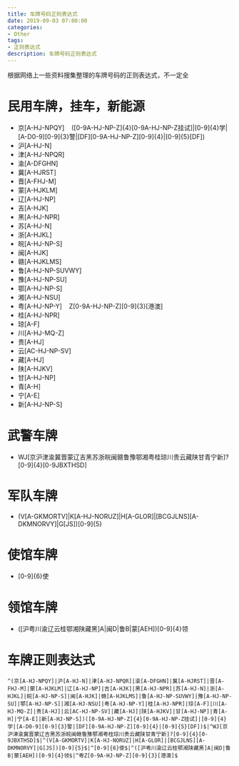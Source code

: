 ```yaml
---
title: 车牌号码正则表达式
date: 2019-09-03 07:00:00
categories:
- Other
tags:
- 正则表达式
description: 车牌号码正则表达式
---
```


根据网络上一些资料搜集整理的车牌号码的正则表达式，不一定全

# 民用车牌，挂车，新能源

* 京[A-HJ-NPQY]&nbsp;&nbsp;&nbsp;&nbsp;([0-9A-HJ-NP-Z]{4}[0-9A-HJ-NP-Z挂试]|[0-9]{4}学|[A-D0-9][0-9]{3}警|[DF][0-9A-HJ-NP-Z][0-9]{4}|[0-9]{5}[DF])
* 沪[A-HJ-N]
* 津[A-HJ-NPQR]
* 渝[A-DFGHN]
* 冀[A-HJRST]
* 晋[A-FHJ-M]
* 蒙[A-HJKLM]
* 辽[A-HJ-NP]
* 吉[A-HJK]
* 黑[A-HJ-NPR]
* 苏[A-HJ-N]
* 浙[A-HJKL]
* 皖[A-HJ-NP-S]
* 闽[A-HJK]
* 赣[A-HJKLMS]
* 鲁[A-HJ-NP-SUVWY]
* 豫[A-HJ-NP-SU]
* 鄂[A-HJ-NP-S]
* 湘[A-HJ-NSU]
* 粤[A-HJ-NP-Y]&nbsp;&nbsp;&nbsp;&nbsp;Z[0-9A-HJ-NP-Z][0-9]{3}[港澳]
* 桂[A-HJ-NPR]
* 琼[A-F]
* 川[A-HJ-MQ-Z]
* 贵[A-HJ]
* 云[AC-HJ-NP-SV]
* 藏[A-HJ]
* 陕[A-HJKV]
* 甘[A-HJ-NP]
* 青[A-H]
* 宁[A-E]
* 新[A-HJ-NP-S]

# 武警车牌

* WJ[京沪津渝冀晋蒙辽吉黑苏浙皖闽赣鲁豫鄂湘粤桂琼川贵云藏陕甘青宁新]?[0-9]{4}[0-9JBXTHSD]

# 军队车牌

* (V[A-GKMORTV]|K[A-HJ-NORUZ]|H[A-GLOR]|[BCGJLNS][A-DKMNORVY]|G[JS])[0-9]{5}

# 使馆车牌

* [0-9]{6}使

# 领馆车牌

* ([沪粤川渝辽云桂鄂湘陕藏黑]A|闽D|鲁B|蒙[AEH])[0-9]{4}领

# 车牌正则表达式

```
^(京[A-HJ-NPQY]|沪[A-HJ-N]|津[A-HJ-NPQR]|渝[A-DFGHN]|冀[A-HJRST]|晋[A-FHJ-M]|蒙[A-HJKLM]|辽[A-HJ-NP]|吉[A-HJK]|黑[A-HJ-NPR]|苏[A-HJ-N]|浙[A-HJKL]|皖[A-HJ-NP-S]|闽[A-HJK]|赣[A-HJKLMS]|鲁[A-HJ-NP-SUVWY]|豫[A-HJ-NP-SU]|鄂[A-HJ-NP-S]|湘[A-HJ-NSU]|粤[A-HJ-NP-Y]|桂[A-HJ-NPR]|琼[A-F]|川[A-HJ-MQ-Z]|贵[A-HJ]|云[AC-HJ-NP-SV]|藏[A-HJ]|陕[A-HJKV]|甘[A-HJ-NP]|青[A-H]|宁[A-E]|新[A-HJ-NP-S])([0-9A-HJ-NP-Z]{4}[0-9A-HJ-NP-Z挂试]|[0-9]{4}学|[A-D0-9][0-9]{3}警|[DF][0-9A-HJ-NP-Z][0-9]{4}|[0-9]{5}[DF])$|^WJ[京沪津渝冀晋蒙辽吉黑苏浙皖闽赣鲁豫鄂湘粤桂琼川贵云藏陕甘青宁新]?[0-9]{4}[0-9JBXTHSD]$|^(V[A-GKMORTV]|K[A-HJ-NORUZ]|H[A-GLOR]|[BCGJLNS][A-DKMNORVY]|G[JS])[0-9]{5}$|^[0-9]{6}使$|^([沪粤川渝辽云桂鄂湘陕藏黑]A|闽D|鲁B|蒙[AEH])[0-9]{4}领$|^粤Z[0-9A-HJ-NP-Z][0-9]{3}[港澳]$
```

 


 



